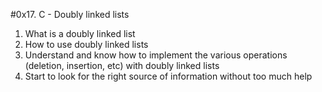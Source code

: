 #0x17. C - Doubly linked lists

1. What is a doubly linked list
2. How to use doubly linked lists
3. Understand and know how to implement the various operations (deletion, insertion, etc) with doubly linked lists
4. Start to look for the right source of information without too much help

